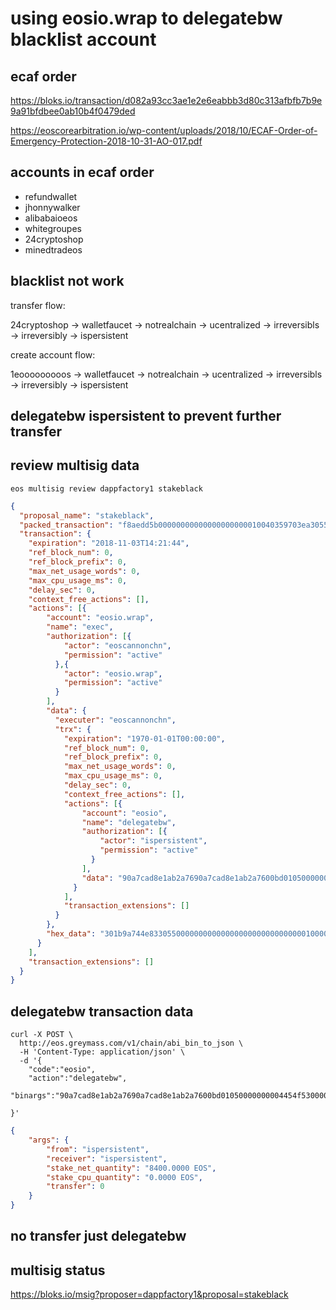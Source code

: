 # using eosio.wrap to delegatebw blacklist account

## ecaf order

https://bloks.io/transaction/d082a93cc3ae1e2e6eabbb3d80c313afbfb7b9e9a91bfdbee0ab10b4f0479ded

https://eoscorearbitration.io/wp-content/uploads/2018/10/ECAF-Order-of-Emergency-Protection-2018-10-31-AO-017.pdf

## accounts in ecaf order

- refundwallet
- jhonnywalker
- alibabaioeos
- whitegroupes
- 24cryptoshop
- minedtradeos

## blacklist not work

transfer flow:

24cryptoshop -> walletfaucet -> notrealchain -> ucentralized -> irreversibls -> irreversibly -> ispersistent

create account flow:

1eooooooooos -> walletfaucet -> notrealchain -> ucentralized -> irreversibls -> irreversibly -> ispersistent

## delegatebw ispersistent to prevent further transfer

## review multisig data
```
eos multisig review dappfactory1 stakeblack
```
```json
{
  "proposal_name": "stakeblack",
  "packed_transaction": "f8aedd5b00000000000000000000010040359703ea3055000000000080545702301b9a744e83305500000000a8ed32320040359703ea305500000000a8ed32326b301b9a744e8330550000000000000000000000000000010000000000ea305500003f2a1ba6a24a0190a7cad8e1ab2a7600000000a8ed32323190a7cad8e1ab2a7690a7cad8e1ab2a7600bd01050000000004454f5300000000000000000000000004454f5300000000000000",
  "transaction": {
    "expiration": "2018-11-03T14:21:44",
    "ref_block_num": 0,
    "ref_block_prefix": 0,
    "max_net_usage_words": 0,
    "max_cpu_usage_ms": 0,
    "delay_sec": 0,
    "context_free_actions": [],
    "actions": [{
        "account": "eosio.wrap",
        "name": "exec",
        "authorization": [{
            "actor": "eoscannonchn",
            "permission": "active"
          },{
            "actor": "eosio.wrap",
            "permission": "active"
          }
        ],
        "data": {
          "executer": "eoscannonchn",
          "trx": {
            "expiration": "1970-01-01T00:00:00",
            "ref_block_num": 0,
            "ref_block_prefix": 0,
            "max_net_usage_words": 0,
            "max_cpu_usage_ms": 0,
            "delay_sec": 0,
            "context_free_actions": [],
            "actions": [{
                "account": "eosio",
                "name": "delegatebw",
                "authorization": [{
                    "actor": "ispersistent",
                    "permission": "active"
                  }
                ],
                "data": "90a7cad8e1ab2a7690a7cad8e1ab2a7600bd01050000000004454f5300000000000000000000000004454f530000000000"
              }
            ],
            "transaction_extensions": []
          }
        },
        "hex_data": "301b9a744e8330550000000000000000000000000000010000000000ea305500003f2a1ba6a24a0190a7cad8e1ab2a7600000000a8ed32323190a7cad8e1ab2a7690a7cad8e1ab2a7600bd01050000000004454f5300000000000000000000000004454f53000000000000"
      }
    ],
    "transaction_extensions": []
  }
}
```

## delegatebw transaction data

```
curl -X POST \
  http://eos.greymass.com/v1/chain/abi_bin_to_json \
  -H 'Content-Type: application/json' \
  -d '{
	"code":"eosio", 
	"action":"delegatebw", 
	"binargs":"90a7cad8e1ab2a7690a7cad8e1ab2a7600bd01050000000004454f5300000000000000000000000004454f530000000000"
	
}'
```

```json
{
    "args": {
        "from": "ispersistent",
        "receiver": "ispersistent",
        "stake_net_quantity": "8400.0000 EOS",
        "stake_cpu_quantity": "0.0000 EOS",
        "transfer": 0
    }
}
```

## no transfer just delegatebw

## multisig status

https://bloks.io/msig?proposer=dappfactory1&proposal=stakeblack